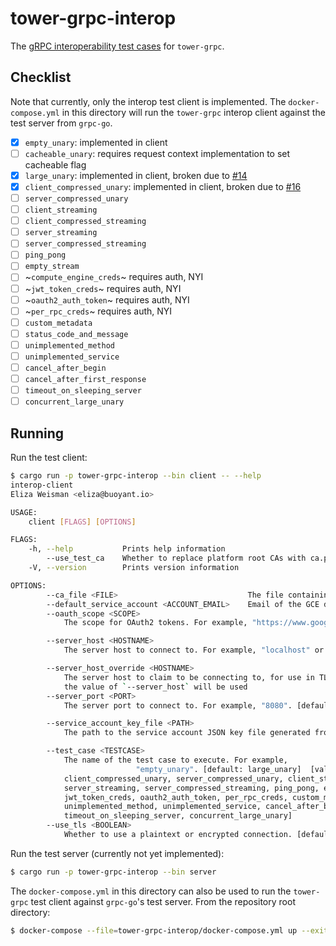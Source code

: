 # tower-grpc-interop

The [gRPC interoperability test cases](https://github.com/grpc/grpc/blob/master/doc/interop-test-descriptions.md) for `tower-grpc`.

## Checklist

Note that currently, only the interop test client is implemented. The `docker-compose.yml` in this directory will run the `tower-grpc` interop client against the test server from `grpc-go`.

- [x] `empty_unary`: implemented in client
- [ ] `cacheable_unary`: requires request context implementation to set cacheable flag
- [x] `large_unary`: implemented in client, broken due to [#14](https://github.com/tower-rs/tower-grpc/issues/14)
- [x] `client_compressed_unary`: implemented in client, broken due to [#16](https://github.com/tower-rs/tower-grpc/issues/16)
- [ ] `server_compressed_unary`
- [ ] `client_streaming`
- [ ] `client_compressed_streaming`
- [ ] `server_streaming`
- [ ] `server_compressed_streaming`
- [ ] `ping_pong`
- [ ] `empty_stream`
- [ ] ~`compute_engine_creds`~ requires auth, NYI
- [ ] ~`jwt_token_creds`~ requires auth, NYI
- [ ] ~`oauth2_auth_token`~ requires auth, NYI
- [ ] ~`per_rpc_creds`~ requires auth, NYI
- [ ] `custom_metadata`
- [ ] `status_code_and_message`
- [ ] `unimplemented_method`
- [ ] `unimplemented_service`
- [ ] `cancel_after_begin`
- [ ] `cancel_after_first_response`
- [ ] `timeout_on_sleeping_server`
- [ ] `concurrent_large_unary`

## Running

Run the test client:

```bash
$ cargo run -p tower-grpc-interop --bin client -- --help
interop-client
Eliza Weisman <eliza@buoyant.io>

USAGE:
    client [FLAGS] [OPTIONS]

FLAGS:
    -h, --help           Prints help information
        --use_test_ca    Whether to replace platform root CAs with ca.pem as the CA root.
    -V, --version        Prints version information

OPTIONS:
        --ca_file <FILE>                             The file containing the CA root cert file [default: ca.pem]
        --default_service_account <ACCOUNT_EMAIL>    Email of the GCE default service account.
        --oauth_scope <SCOPE>
            The scope for OAuth2 tokens. For example, "https://www.googleapis.com/auth/xapi.zoo".

        --server_host <HOSTNAME>
            The server host to connect to. For example, "localhost" or "127.0.0.1" [default: 127.0.0.1]

        --server_host_override <HOSTNAME>
            The server host to claim to be connecting to, for use in TLS and HTTP/2 :authority header. If unspecified,
            the value of `--server_host` will be used
        --server_port <PORT>
            The server port to connect to. For example, "8080". [default: 10000]

        --service_account_key_file <PATH>
            The path to the service account JSON key file generated from GCE developer console.

        --test_case <TESTCASE>
            The name of the test case to execute. For example,
                            "empty_unary". [default: large_unary]  [values: empty_unary, cacheable_unary, large_unary,
            client_compressed_unary, server_compressed_unary, client_streaming, client_compressed_streaming,
            server_streaming, server_compressed_streaming, ping_pong, empty_stream, compute_engine_creds,
            jwt_token_creds, oauth2_auth_token, per_rpc_creds, custom_metadata, status_code_and_message,
            unimplemented_method, unimplemented_service, cancel_after_begin, cancel_after_first_response,
            timeout_on_sleeping_server, concurrent_large_unary]
        --use_tls <BOOLEAN>
            Whether to use a plaintext or encrypted connection. [default: false]  [values: true, false]
```

Run the test server (currently not yet implemented):

```bash
$ cargo run -p tower-grpc-interop --bin server
```

The `docker-compose.yml` in this directory can also be used to run the `tower-grpc` test client against `grpc-go`'s test server. From the repository root directory:

```bash
$ docker-compose --file=tower-grpc-interop/docker-compose.yml up --exit-code-from client-tower
```